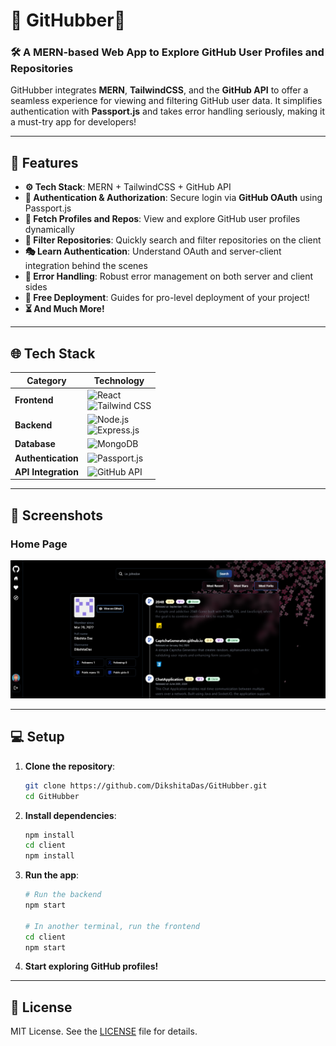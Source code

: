 # 🌟 GitHubber🌟  

### 🛠️ **A MERN-based Web App to Explore GitHub User Profiles and Repositories**  

GitHubber integrates **MERN**, **TailwindCSS**, and the **GitHub API** to offer a seamless experience for viewing and filtering GitHub user data. It simplifies authentication with **Passport.js** and takes error handling seriously, making it a must-try app for developers!  

---

## 🚀 **Features**  

- **⚙️ Tech Stack**: MERN + TailwindCSS + GitHub API  
- **🔑 Authentication & Authorization**: Secure login via **GitHub OAuth** using Passport.js  
- **👾 Fetch Profiles and Repos**: View and explore GitHub user profiles dynamically  
- **🚀 Filter Repositories**: Quickly search and filter repositories on the client  
- **🎭 Learn Authentication**: Understand OAuth and server-client integration behind the scenes  
- **🐛 Error Handling**: Robust error management on both server and client sides  
- **🎃 Free Deployment**: Guides for pro-level deployment of your project!  
- **⏳ And Much More!**  

---

## 🌐 **Tech Stack**  


| **Category**       | **Technology**                                                                                  |
|---------------------|-----------------------------------------------------------------------------------------------|
| **Frontend**        | ![React](https://img.shields.io/badge/React-20232A?style=for-the-badge&logo=react&logoColor=61DAFB) <br> ![Tailwind CSS](https://img.shields.io/badge/TailwindCSS-06B6D4?style=for-the-badge&logo=tailwindcss&logoColor=white) |
| **Backend**         | ![Node.js](https://img.shields.io/badge/Node.js-339933?style=for-the-badge&logo=nodedotjs&logoColor=white) <br> ![Express.js](https://img.shields.io/badge/Express.js-404D59?style=for-the-badge)                       |
| **Database**        | ![MongoDB](https://img.shields.io/badge/MongoDB-4EA94B?style=for-the-badge&logo=mongodb&logoColor=white)                                               |
| **Authentication**  | ![Passport.js](https://img.shields.io/badge/Passport.js-34E27A?style=for-the-badge&logo=passport&logoColor=white)                                        |
| **API Integration** | ![GitHub API](https://img.shields.io/badge/GitHub%20API-181717?style=for-the-badge&logo=github&logoColor=white)                                         | 

---

## 📸 **Screenshots**  

### **Home Page**  
<img src="https://github.com/DikshitaDas/GitHubber/blob/main/screenshots/gt-3.png" width="800" >  
  

---

## 💻 **Setup**  

1. **Clone the repository**:  
   ```bash
   git clone https://github.com/DikshitaDas/GitHubber.git
   cd GitHubber
   ```  

2. **Install dependencies**:  
   ```bash
   npm install
   cd client
   npm install
   ```  

3. **Run the app**:  
   ```bash
   # Run the backend  
   npm start  

   # In another terminal, run the frontend  
   cd client  
   npm start  
   ```  

4. **Start exploring GitHub profiles!**  

---


## 📜 **License**  

MIT License. See the [LICENSE](LICENSE) file for details.  

